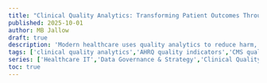 ```yaml
---
title: "Clinical Quality Analytics: Transforming Patient Outcomes Through Data-Driven Healthcare Excellence"
published: 2025-10-01
author: MB Jallow
draft: true
description: 'Modern healthcare uses quality analytics to reduce harm, prevent adverse events, and meet CMS and Joint Commission requirements with real‑time insights and ROI'
tags: ['clinical quality analytics','AHRQ quality indicators','CMS quality measures','medical errors','patient safety','EHR integration','predictive analytics',]
series: ['Healthcare IT','Data Governance & Strategy','Clinical Quality & Safety','Predictive Analytics']
toc: true
---
```



